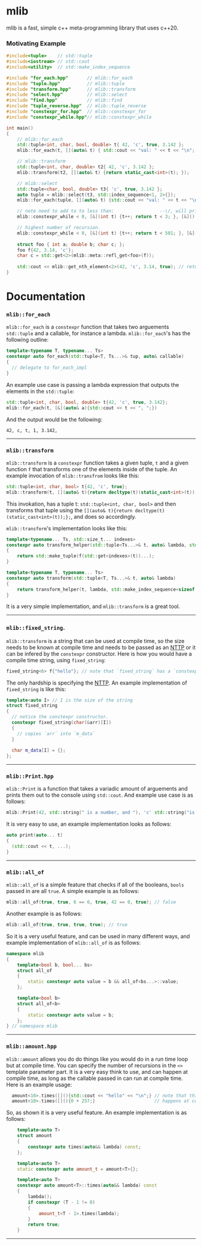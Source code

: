 # mlib

mlib is a fast, simple c++ meta-programming library that uses c++20.

### Motivating Example

```C++
#include<tuple>    // std::tuple
#include<iostream> // std::cout
#include<utility>  // std::make_index_sequence

#include "for_each.hpp"       // mlib::for_each
#include "tuple.hpp"          // mlib::tuple
#include "transform.hpp"      // mlib::transform
#include "select.hpp"         // mlib::select
#include "find.hpp"           // mlib::find
#include "tuple_reverse.hpp"  // mlib::tuple_reverse
#include "constexpr_for.hpp"  // mlib::constexpr_for
#include "constexpr_while.hpp"// mlib::constexpr_while

int main()
{
	// mlib::for_each
	std::tuple<int, char, bool, double> t{ 42, 'c', true, 3.142 };
	mlib::for_each(t, [](auto& t) { std::cout << "val: " << t << "\n"; });

	// mlib::transform
	std::tuple<int, char, double> t2{ 42, 'c', 3.142 };
	mlib::transform(t2, [](auto& t) {return static_cast<int>(t); });

	// mlib::select
	std::tuple<char, bool, double> t3{ 'c', true, 3.142 };
	auto tuple = mlib::select(t3, std::index_sequence<1, 2>{});
	mlib::for_each(tuple, [](auto& t) {std::cout << "val: " << t << "\n"; });

	// note need to add to to less than:                 --\/, will print one hello.
	mlib::constexpr_while < 0, [&](int t) {t++; return t < 3; }, [&]() {std::cout << "Hello\n"; }, [](int t) {return t + 1; } > ();

	// highest number of recursion.
	mlib::constexpr_while < 0, [&](int t) {t++; return t < 501; }, [&]() {std::cout << "."; }, [](int t) {return t + 1; } > ();
	
	struct foo { int a; double b; char c; };
	foo f{42, 3.14, 'c'};
	char c = std::get<2>(mlib::meta::refl_get<foo>(f));
	
	std::cout << mlib::get_nth_element<2>(42, 'c', 3.14, true); // returns 3.14
}
```
# Documentation

### `mlib::for_each`

`mlib::for_each` is a `constexpr` function that takes two arguements `std::tuple` and a callable, for instance a lambda. `mlib::for_each`'s has the following outline:
```C++
template<typename T, typename... Ts>
constexpr auto for_each(std::tuple<T, Ts...>& tup, auto& callable)
{
  // delegate to for_each_impl
}
```
An example use case is passing a lambda expression that outputs the elements in the `std::tuple`:

```C++
std::tuple<int, char, bool, double> t{42, 'c', true, 3.142};
mlib::for_each(t, [&](auto& a){std::cout << t << ", ";})
```
And the output would be the following:
```
42, c, t, 1, 3.142,
```
------------------------------------------------------------------------------------------------------------------------------------------------------------
### `mlib::transform`
`mlib::transform` is a `constexpr` function takes a given tuple, `t` and a given function `f` that transforms one of the elements inside of the tuple. An example invocation of `mlib::transfrom` looks like this:
```C++
std::tuple<int, char, bool> t{42, 'c', true};
mlib::transform(t, [](auto& t){return decltype(t)(static_cast<int>(t));});
```
This invokation, has a tuple t: `std::tuple<int, char, bool>` and then transforms that tuple using the `[](auto& t){return decltype(t)(static_cast<int>(t));};`, and does so accordingly.

`mlib::transform`'s implementation looks like this:
```C++
template<typename... Ts, std::size_t... indexes>
constexpr auto transform_helper(std::tuple<Ts...>& t, auto& lambda, std::index_sequence<indexes...>& i_s)
{
    return std::make_tuple(f(std::get<indexes>(t))...);
}

template<typename T, typename... Ts>
constexpr auto transform(std::tuple<T, Ts...>& t, auto& lambda)
{
    return transform_helper(t, lambda, std::make_index_sequence<sizeof...(Ts) + 1>{});
}
```
It is a very simple implementation, and `mlib::transform` is a great tool.

----------------------------------------------------------------------------------------------------------------------------------------------------------
### `mlib::fixed_string`.
`mlib::transform` is a string that can be used at compile time, so the size needs to be known at compile time and needs to be passed as an [NTTP](https://stackoverflow.com/questions/70924025/c20-nttp-specialization) or it can be infered by the `constexpr` constructor. Here is how you would have a compile time string, using `fixed_string`:
```C++
fixed_string<6> f{"hello"}; // note that `fixed_string` has a `constexpr` constructor taking an array.
```
The only hardship is specifying the [NTTP](https://stackoverflow.com/questions/70924025/c20-nttp-specialization). An example implementation of `fixed_string` is like this:
```C++
template<auto I> // I is the size of the string
struct fixed_string
{
  // notice the constexpr constructor.
  constexpr fixed_string(char(&arr)[I])
  {
    // copies `arr` into `m_data`
  }
  
  char m_data[I] = {};
};
```
-----------------------------------------------------------------------------------------------
### `mlib::Print.hpp`
`mlib::Print` is a function that takes a variadic amount of arguements and prints them out to the console using `std::cout`. And example use case is as follows:
```C++
mlib::Print(42, std::string(" is a number, and "), 'c' std::string("is a character"));
```
It is very easy to use, an example implementation looks as follows:
```C++
auto print(auto... t)
{
  (std::cout << t, ...);
}
```
---------------------------------------------------------------------------------------------------
### `mlib::all_of`
`mlib::all_of` is a simple feature that checks if all of the booleans, `bools` passed in are all `true`. A simple example is as follows:
```C++
mlib::all_of(true, true, 6 == 6, true, 42 == 0, true); // false
```
Another example is as follows:
```C++
mlib::all_of(true, true, true, true); // true
```
So it is a very useful feature, and can be used in many different ways, and example implementation of `mlib::all_of` is as follows:
```C++
namespace mlib
{
	template<bool b, bool... bs>
	struct all_of
	{
		static constexpr auto value = b && all_of<bs...>::value;
	};

	template<bool b>
	struct all_of<b>
	{
		static constexpr auto value = b;
	};
} // namespace mlib
```
---------------------------------------------------------------------------------------------------------------------------------
### `mlib::amount.hpp`

`mlib::amount` allows you do do things like you would do in a run time loop but at compile time. You can specify the number of recursions in the `<>` template parameter part. It is a very easy think to use, and can happen at compile time, as long as the callable passed in can run at compile time. Here is an example usage:
```C++
  amount<10>.times([](){std::cout << "hello" << "\n";} // note that this doesn't happen at compile time
  amount<10>.times([](){0 + 257;}                      // happens at compile time, but the result isn't really observable.
```
So, as shown it is a very useful feature. An example implementation is as follows:
```C++
    template<auto T>
    struct amount
    {
        constexpr auto times(auto&& lambda) const;
    };

    template<auto T>
    static constexpr auto amount_t = amount<T>{};

    template<auto T>
    constexpr auto amount<T>::times(auto&& lambda) const
    {
        lambda();
        if constexpr (T - 1 != 0)
        {
            amount_t<T - 1>.times(lambda);
        }
        return true;
    }
```
-----------------------------------------------------------------------------------------------------------------------------------------------
